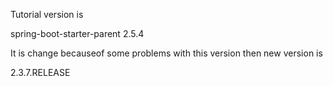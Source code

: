 Tutorial version is

<artifactId>spring-boot-starter-parent</artifactId>
<version>2.5.4</version>

It is change becauseof some problems with this version then new version is

<version>2.3.7.RELEASE</version>
